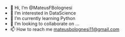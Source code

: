 - 👋 Hi, I’m @MateusFBolognesi
- 👀 I’m interested in DataScience
- 🌱 I’m currently learning Python
- 💞️ I’m looking to collaborate on ...
- 📫 How to reach me mateusbolognesi11@gmail.com

<!---
MateusFBolognesi/MateusFBolognesi is a ✨ special ✨ repository because its `README.md` (this file) appears on your GitHub profile.
You can click the Preview link to take a look at your changes.
--->
